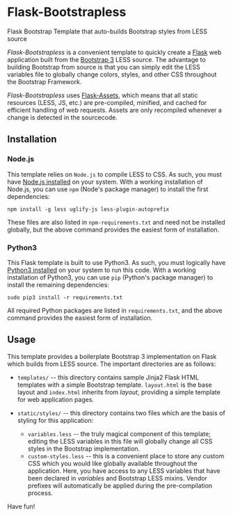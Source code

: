 # Flask-Bootstrapless
Flask Bootstrap Template that auto-builds Bootstrap styles from LESS source

*Flask-Bootstrapless* is a convenient template to quickly create a
[Flask](http://flask.pocoo.org/) web application built from the
[Bootstrap 3](https://getbootstrap.com/) LESS source. The advantage to
building Bootstrap from source is that you can simply edit the LESS
variables file to globally change colors, styles, and other CSS throughout
the Bootstrap Framework.

*Flask-Bootstrapless* uses
[Flask-Assets](https://flask-assets.readthedocs.io/en/latest/), which means
that all static resources (LESS, JS, etc.) are pre-compiled, minified, and
cached for efficient handling of web requests. Assets are only
recompiled whenever a change is detected in the sourcecode.

## Installation

### Node.js

This template relies on `Node.js` to compile LESS to CSS. As such, you must
have [Node.js installed](https://nodejs.org/en/download/package-manager/)
on your system. With a working installation of Node.js, you can use `npm`
(Node's package manager) to install the first dependencies:

```shell
npm install -g less uglify-js less-plugin-autoprefix
```

These files are also listed in `npm-requirements.txt` and need not be installed
globally, but the above command provides the easiest form of installation.

### Python3

This Flask template is built to use Python3. As such, you must logically have
[Python3 installed](https://www.python.org/downloads/) on your system to run
this code. With a working installation of Python3, you can use `pip`
(Python's package manager) to install the remaining dependencies:

```shell
sudo pip3 install -r requirements.txt
```

All required Python packages are listed in `requirements.txt`, and the above
command provides the easiest form of installation.

## Usage

This template provides a boilerplate Bootstrap 3 implementation on Flask which
builds from LESS source. The important directories are as follows:

- `templates/` -- this directory contains sample Jinja2 Flask HTML templates
with a simple Bootstrap template. `layout.html` is the base layout and
`index.html` inherits from *layout*, providing a simple template for web
application pages.

- `static/styles/` -- this directory contains two files which are the basis of
styling for this application:
    - `variables.less` -- the truly magical component of this template; editing
    the LESS variables in this file will globally change all CSS styles in the
    Bootstrap implementation.
    - `custom-styles.less` -- this is a convenient place to store any custom CSS
    which you would like globally available throughout the application. Here, you
    have access to any LESS variables that have been declared in *variables* and
    Bootstrap LESS mixins. Vendor prefixes will automatically be applied during
    the pre-compilation process.

Have fun!
